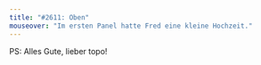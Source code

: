 ```yaml
---
title: "#2611: Oben"
mouseover: "Im ersten Panel hatte Fred eine kleine Hochzeit."
---
```


PS: Alles Gute, lieber topo!
